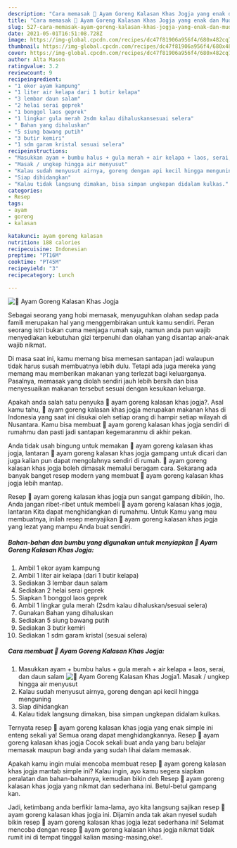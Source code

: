 ```yaml
---
description: "Cara memasak 🍗 Ayam Goreng Kalasan Khas Jogja yang enak dan Mudah Dibuat"
title: "Cara memasak 🍗 Ayam Goreng Kalasan Khas Jogja yang enak dan Mudah Dibuat"
slug: 527-cara-memasak-ayam-goreng-kalasan-khas-jogja-yang-enak-dan-mudah-dibuat
date: 2021-05-01T16:51:08.728Z
image: https://img-global.cpcdn.com/recipes/dc47f81906a956f4/680x482cq70/🍗-ayam-goreng-kalasan-khas-jogja-foto-resep-utama.jpg
thumbnail: https://img-global.cpcdn.com/recipes/dc47f81906a956f4/680x482cq70/🍗-ayam-goreng-kalasan-khas-jogja-foto-resep-utama.jpg
cover: https://img-global.cpcdn.com/recipes/dc47f81906a956f4/680x482cq70/🍗-ayam-goreng-kalasan-khas-jogja-foto-resep-utama.jpg
author: Alta Mason
ratingvalue: 3.2
reviewcount: 9
recipeingredient:
- "1 ekor ayam kampung"
- "1 liter air kelapa dari 1 butir kelapa"
- "3 lembar daun salam"
- "2 helai serai geprek"
- "1 bonggol laos geprek"
- "1 lingkar gula merah 2sdm kalau dihaluskansesuai selera"
- " Bahan yang dihaluskan"
- "5 siung bawang putih"
- "3 butir kemiri"
- "1 sdm garam kristal sesuai selera"
recipeinstructions:
- "Masukkan ayam + bumbu halus + gula merah + air kelapa + laos, serai, dan daun salam"
- "Masak / ungkep hingga air menyusut"
- "Kalau sudah menyusut airnya, goreng dengan api kecil hingga menguning"
- "Siap dihidangkan"
- "Kalau tidak langsung dimakan, bisa simpan ungkepan didalam kulkas."
categories:
- Resep
tags:
- ayam
- goreng
- kalasan

katakunci: ayam goreng kalasan 
nutrition: 188 calories
recipecuisine: Indonesian
preptime: "PT16M"
cooktime: "PT45M"
recipeyield: "3"
recipecategory: Lunch

---
```



![🍗 Ayam Goreng Kalasan Khas Jogja](https://img-global.cpcdn.com/recipes/dc47f81906a956f4/680x482cq70/🍗-ayam-goreng-kalasan-khas-jogja-foto-resep-utama.jpg)

Sebagai seorang yang hobi memasak, menyuguhkan olahan sedap pada famili merupakan hal yang menggembirakan untuk kamu sendiri. Peran seorang istri bukan cuma menjaga rumah saja, namun anda pun wajib menyediakan kebutuhan gizi terpenuhi dan olahan yang disantap anak-anak wajib nikmat.

Di masa  saat ini, kamu memang bisa memesan santapan jadi walaupun tidak harus susah membuatnya lebih dulu. Tetapi ada juga mereka yang memang mau memberikan makanan yang terlezat bagi keluarganya. Pasalnya, memasak yang diolah sendiri jauh lebih bersih dan bisa menyesuaikan makanan tersebut sesuai dengan kesukaan keluarga. 



Apakah anda salah satu penyuka 🍗 ayam goreng kalasan khas jogja?. Asal kamu tahu, 🍗 ayam goreng kalasan khas jogja merupakan makanan khas di Indonesia yang saat ini disukai oleh setiap orang di hampir setiap wilayah di Nusantara. Kamu bisa membuat 🍗 ayam goreng kalasan khas jogja sendiri di rumahmu dan pasti jadi santapan kegemaranmu di akhir pekan.

Anda tidak usah bingung untuk memakan 🍗 ayam goreng kalasan khas jogja, lantaran 🍗 ayam goreng kalasan khas jogja gampang untuk dicari dan juga kalian pun dapat mengolahnya sendiri di rumah. 🍗 ayam goreng kalasan khas jogja boleh dimasak memalui beragam cara. Sekarang ada banyak banget resep modern yang membuat 🍗 ayam goreng kalasan khas jogja lebih mantap.

Resep 🍗 ayam goreng kalasan khas jogja pun sangat gampang dibikin, lho. Anda jangan ribet-ribet untuk membeli 🍗 ayam goreng kalasan khas jogja, lantaran Kita dapat menghidangkan di rumahmu. Untuk Kamu yang mau membuatnya, inilah resep menyajikan 🍗 ayam goreng kalasan khas jogja yang lezat yang mampu Anda buat sendiri.

<!--inarticleads1-->

##### Bahan-bahan dan bumbu yang digunakan untuk menyiapkan 🍗 Ayam Goreng Kalasan Khas Jogja:

1. Ambil 1 ekor ayam kampung
1. Ambil 1 liter air kelapa (dari 1 butir kelapa)
1. Sediakan 3 lembar daun salam
1. Sediakan 2 helai serai geprek
1. Siapkan 1 bonggol laos geprek
1. Ambil 1 lingkar gula merah (2sdm kalau dihaluskan/sesuai selera)
1. Gunakan  Bahan yang dihaluskan
1. Sediakan 5 siung bawang putih
1. Sediakan 3 butir kemiri
1. Sediakan 1 sdm garam kristal (sesuai selera)




<!--inarticleads2-->

##### Cara membuat 🍗 Ayam Goreng Kalasan Khas Jogja:

1. Masukkan ayam + bumbu halus + gula merah + air kelapa + laos, serai, dan daun salam
<img src="https://img-global.cpcdn.com/steps/a619bcdac5782b26/160x128cq70/🍗-ayam-goreng-kalasan-khas-jogja-langkah-memasak-1-foto.jpg" alt="🍗 Ayam Goreng Kalasan Khas Jogja">1. Masak / ungkep hingga air menyusut
1. Kalau sudah menyusut airnya, goreng dengan api kecil hingga menguning
1. Siap dihidangkan
1. Kalau tidak langsung dimakan, bisa simpan ungkepan didalam kulkas.




Ternyata resep 🍗 ayam goreng kalasan khas jogja yang enak simple ini enteng sekali ya! Semua orang dapat menghidangkannya. Resep 🍗 ayam goreng kalasan khas jogja Cocok sekali buat anda yang baru belajar memasak maupun bagi anda yang sudah lihai dalam memasak.

Apakah kamu ingin mulai mencoba membuat resep 🍗 ayam goreng kalasan khas jogja mantab simple ini? Kalau ingin, ayo kamu segera siapkan peralatan dan bahan-bahannya, kemudian bikin deh Resep 🍗 ayam goreng kalasan khas jogja yang nikmat dan sederhana ini. Betul-betul gampang kan. 

Jadi, ketimbang anda berfikir lama-lama, ayo kita langsung sajikan resep 🍗 ayam goreng kalasan khas jogja ini. Dijamin anda tak akan nyesel sudah bikin resep 🍗 ayam goreng kalasan khas jogja lezat sederhana ini! Selamat mencoba dengan resep 🍗 ayam goreng kalasan khas jogja nikmat tidak rumit ini di tempat tinggal kalian masing-masing,oke!.

